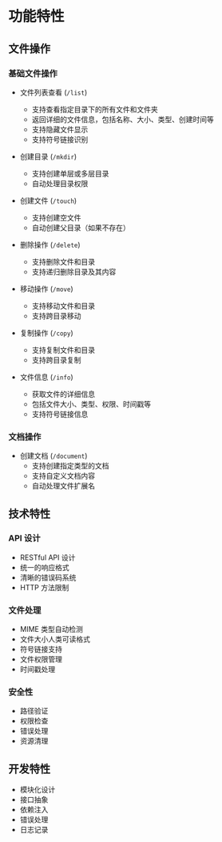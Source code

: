 # 功能特性

## 文件操作

### 基础文件操作
- 文件列表查看 (`/list`)
  - 支持查看指定目录下的所有文件和文件夹
  - 返回详细的文件信息，包括名称、大小、类型、创建时间等
  - 支持隐藏文件显示
  - 支持符号链接识别

- 创建目录 (`/mkdir`)
  - 支持创建单层或多层目录
  - 自动处理目录权限

- 创建文件 (`/touch`)
  - 支持创建空文件
  - 自动创建父目录（如果不存在）

- 删除操作 (`/delete`)
  - 支持删除文件和目录
  - 支持递归删除目录及其内容

- 移动操作 (`/move`)
  - 支持移动文件和目录
  - 支持跨目录移动

- 复制操作 (`/copy`)
  - 支持复制文件和目录
  - 支持跨目录复制

- 文件信息 (`/info`)
  - 获取文件的详细信息
  - 包括文件大小、类型、权限、时间戳等
  - 支持符号链接信息

### 文档操作
- 创建文档 (`/document`)
  - 支持创建指定类型的文档
  - 支持自定义文档内容
  - 自动处理文件扩展名

## 技术特性

### API 设计
- RESTful API 设计
- 统一的响应格式
- 清晰的错误码系统
- HTTP 方法限制

### 文件处理
- MIME 类型自动检测
- 文件大小人类可读格式
- 符号链接支持
- 文件权限管理
- 时间戳处理

### 安全性
- 路径验证
- 权限检查
- 错误处理
- 资源清理

## 开发特性
- 模块化设计
- 接口抽象
- 依赖注入
- 错误处理
- 日志记录 